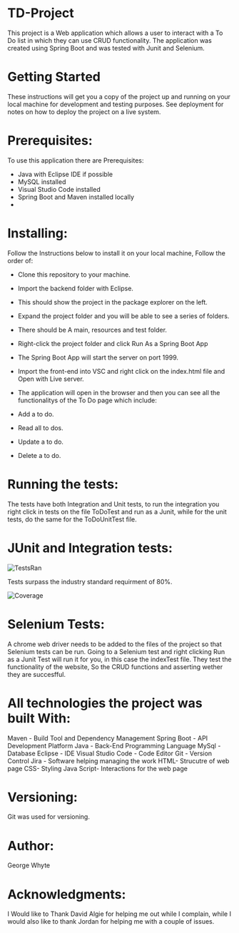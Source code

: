 # TD-Project

This project is a Web application which allows a user to interact with a To Do list in which they can use CRUD functionality.
The application was created using Spring Boot and was tested with Junit and Selenium.

# Getting Started
These instructions will get you a copy of the project up and running on your local machine for development and testing purposes. See deployment for notes on how to deploy the project on a live system.

# Prerequisites:
To use this application there are Prerequisites:
- Java with Eclipse IDE if possible
- MySQL installed
- Visual Studio Code installed
- Spring Boot and Maven installed locally
- 
# Installing:
Follow the Instructions below to install it on your local machine, Follow the order of:

- Clone this repository to your machine.

- Import the backend folder with Eclipse.

- This should show the project in the package explorer on the left.

- Expand the project folder and you will be able to see a series of folders. 

- There should be A main, resources and test folder.

- Right-click the project folder and click Run As a Spring Boot App

- The Spring Boot App will start the server on port 1999.

- Import the front-end into VSC and right click on the index.html file and Open with Live server.

- The application will open in the browser and then you can see all the functionalitys of the To Do page which include:
- Add a to do.
- Read all to dos.

- Update a to do.
- Delete a to do.

# Running the tests:
The tests have both Integration and Unit tests, to run the integration you right click in tests on the file ToDoTest and run as a Junit, while for the unit tests, do the same for the ToDoUnitTest file.

# JUnit and Integration tests:

![TestsRan](https://user-images.githubusercontent.com/85874668/128646438-823920df-8705-4a55-ac4c-bce075ac9c37.png)


Tests surpass the industry standard requirment of 80%.

![Coverage](https://user-images.githubusercontent.com/85874668/128646426-c865696c-0e41-4c5b-ae3f-9fab623e594f.png)

# Selenium Tests:
A chrome web driver needs to be added to the files of the project so that Selenium tests can be run. 
Going to a Selenium test and right clicking Run as a Junit Test will run it for you, in this case the indexTest file.
They test the functionality of the website, So the CRUD functions and asserting wether they are succesfful. 

# All technologies the project was built With:
Maven - Build Tool and Dependency Management
Spring Boot - API Development Platform
Java - Back-End Programming Language
MySql - Database
Eclipse - IDE
Visual Studio Code - Code Editor
Git - Version Control
Jira - Software helping managing the work
HTML- Strucutre of web page
CSS- Styling
Java Script- Interactions for the web page

# Versioning:
Git was used for versioning.

# Author:
George Whyte

# Acknowledgments:
I Would like to Thank David Algie for helping me out while I complain, while I would also like to thank Jordan for helping me with a couple of issues.
